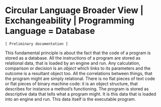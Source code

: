 ﻿Circular Language Broader View | Exchangeability | Programming Language = Database
==================================================================================

`[ Preliminary documentation ]`

This fundamental principle is about the fact that the code of a program is stored as a database. All the instructions of a program are stored as relational data, that is loaded by an engine and run. Any calculation, comparison or decision is an *object* which links to its parameters and the outcome is a resultant object too. All the correlations between things, that the program might are simply relational. There is no flat pieces of text code or flat pieces of binary machine code: it is an object structure, that describes for instance a method’s functioning. The program is stored as descriptive data that tells what a program might. It is this data that is loaded into an engine and run. This data itself is the executable program.